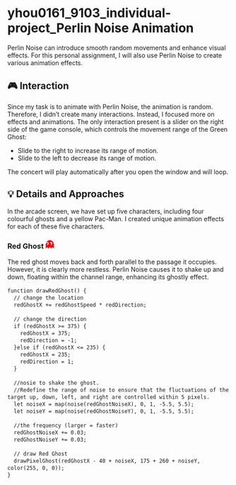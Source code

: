 # yhou0161_9103_individual-project_Perlin Noise Animation

Perlin Noise can introduce smooth random movements and enhance visual effects. For this personal assignment, I will also use Perlin Noise to create various animation effects.

## 🎮 Interaction

Since my task is to animate with Perlin Noise, the animation is random. Therefore, I didn’t create many interactions. Instead, I focused more on effects and animations. The only interaction present is a slider on the right side of the game console, which controls the movement range of the Green Ghost:
- Slide to the right to increase its range of motion.
- Slide to the left to decrease its range of motion.

The concert will play automatically after you open the window and will loop.

## 💡 Details and Approaches

In the arcade screen, we have set up five characters, including four colourful ghosts and a yellow Pac-Man. I created unique animation effects for each of these five characters.

### Red Ghost <img src="assets/RedGhost.png" width="20" height="20" />

The red ghost moves back and forth parallel to the passage it occupies. However, it is clearly more restless. Perlin Noise causes it to shake up and down, floating within the channel range, enhancing its ghostly effect.

```
function drawRedGhost() {
  // change the location
  redGhostX += redGhostSpeed * redDirection;

  // change the direction
  if (redGhostX >= 375) {
    redGhostX = 375;
    redDirection = -1;
  }else if (redGhostX <= 235) {
    redGhostX = 235;
    redDirection = 1;
  }

  //nosie to shake the ghost.
  //Redefine the range of noise to ensure that the fluctuations of the target up, down, left, and right are controlled within 5 pixels.
  let noiseX = map(noise(redGhostNoiseX), 0, 1, -5.5, 5.5);
  let noiseY = map(noise(redGhostNoiseY), 0, 1, -5.5, 5.5);

  //the frequency (larger = faster)
  redGhostNoiseX += 0.03;
  redGhostNoiseY += 0.03;

  // draw Red Ghost
  drawPixelGhost(redGhostX - 40 + noiseX, 175 + 260 + noiseY, color(255, 0, 0));
}
```